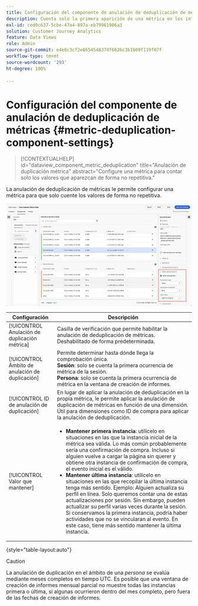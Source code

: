 ```yaml
---
title: Configuración del componente de anulación de deduplicación de métricas
description: Cuenta solo la primera aparición de una métrica en los informes.
exl-id: ced0c637-5cbe-47a4-897a-eb79961986a3
solution: Customer Journey Analytics
feature: Data Views
role: Admin
source-git-commit: e4e0c3cf2e865454837df6626c3b1b09f119f07f
workflow-type: tm+mt
source-wordcount: '293'
ht-degree: 100%

---
```


# Configuración del componente de anulación de deduplicación de métricas {#metric-deduplication-component-settings}

<!-- markdownlint-disable MD034 -->

>[!CONTEXTUALHELP]
>id="dataview_component_metric_deduplication"
>title="Anulación de duplicación métrica"
>abstract="Configure una métrica para contar solo los valores que aparezcan de forma no repetitiva."

<!-- markdownlint-enable MD034 -->


La anulación de deduplicación de métricas le permite configurar una métrica para que solo cuente los valores de forma no repetitiva.

![Anulación de duplicación métrica](../assets/metric-deduplication.png)

| Configuración | Descripción |
| --- | --- |
| [!UICONTROL Anulación de duplicación métrica] | Casilla de verificación que permite habilitar la anulación de deduplicación de métricas. Deshabilitado de forma predeterminada. |
| [!UICONTROL Ámbito de anulación de duplicación] | Permite determinar hasta dónde llega la comprobación única.<br>**Sesión**: solo se cuenta la primera ocurrencia de métrica de la sesión.<br>**Persona**: solo se cuenta la primera ocurrencia de métrica en la ventana de creación de informes. |
| [!UICONTROL ID de anulación de duplicación] | En lugar de aplicar la anulación de deduplicación en la propia métrica, le permite aplicar la anulación de duplicación de métricas en función de una dimensión. Útil para dimensiones como ID de compra para aplicar la anulación de deduplicación. |
| [!UICONTROL Valor que mantener] | <ul><li>**Mantener primera instancia**: utilícelo en situaciones en las que la instancia inicial de la métrica sea válida. Lo más común probablemente sería una confirmación de compra. Incluso si alguien vuelve a cargar la página sin querer y obtiene otra instancia de confirmación de compra, el evento inicial es el válido.</li><li>**Mantener última instancia**: utilícelo en situaciones en las que recopilar la última instancia tenga más sentido. Ejemplo: Alguien actualiza su perfil en línea. Solo queremos contar una de estas actualizaciones por sesión. Sin embargo, pueden actualizar su perfil varias veces durante la sesión. Si conservamos la primera instancia, podría haber actividades que no se vincularan al evento. En este caso, tiene más sentido mantener la última instancia.</li></ul> |

{style="table-layout:auto"}

>[!CAUTION]
>
>La anulación de duplicación en el ámbito de una _persona_ se evalúa mediante meses completos en tiempo UTC. Es posible que una ventana de creación de informes mensual parcial no muestre todas las instancias primera o última, si algunas ocurrieron dentro del mes completo, pero fuera de las fechas de creación de informes.
